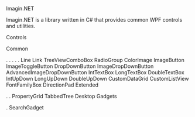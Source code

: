 ﻿Imagin.NET  

Imagin.NET is a library written in C# that provides common WPF controls and utilities.

Controls

Common

.	.	.	.	.
Line	Link	TreeViewComboBox	RadioGroup	ColorImage
ImageButton	ImageToggleButton	DropDownButton	ImageDropDownButton	AdvancedImageDropDownButton
IntTextBox	LongTextBox	DoubleTextBox	IntUpDown	LongUpDown
DoubleUpDown	CustomDataGrid	CustomListView	FontFamilyBox	DirectionPad
Extended

.	.
PropertyGrid	TabbedTree
Desktop Gadgets

.
SearchGadget